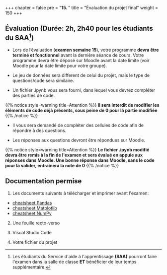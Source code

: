 +++
chapter = false
pre = "<b>15. </b>"
title = "Évaluation du projet final"
weight = 150
+++

## Évaluation (Durée: 2h, 2h40 pour les étudiants du SAA[^1])

- Lors de l’évaluation (**examen semaine 15**), votre programme **devra être terminé et fonctionnel** avant la dernière séance de cours. Votre programme devra être déposé sur Moodle avant la date limite (voir Moodle pour la date limite pour votre groupe).

- Le jeu de données sera different de celui du projet, mais le type de questions/code sera similaire.

- Un fichier .ipynb vous sera fourni, dans lequel vous devrez compléter des parties de code.

{{% notice style=warning title=Attention %}}
**Il sera interdit de modifier les éléments de code déjà présents, sous peine de 0 pour la partie modifiée**
{{% /notice %}}

- Il vous sera demandé de compléter des cellules de code afin de répondre à des questions. 

- Les réponses aux questions devront être répondues sur Moodle.


{{% notice style=warning title=Attention %}}
**Le fichier .ipynb modifié devra être remis à la fin de l'examen et sera évalué en appuie aux réponses dans Moodle. **Une bonne réponse dans Moodle, sans le code pour la valider, entrainera la note de 0****
{{% /notice %}}

## Documentation permise

1. Les documents suivants à télécharger et imprimer avant l'examen:
 - [cheatsheet Pandas](./cheatsheetPandas.pdf)
 - [cheatsheet Matplotlib](./cheatsheetMatplotlib.pdf)
 - [cheatsheet NumPy](./cheatsheetNumPy.pdf)

2. Une feuille recto-verso

3. Visual Studio Code

4. Votre fichier du projet

[^1]: Les étudiants du Service d'aide à l'apprentissage **(SAA)** pourront faire l'examen dans la salle de classe **ET** bénéficier de leur temps supplémentaire.
